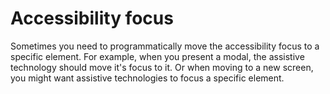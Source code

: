 # Accessibility focus

Sometimes you need to programmatically move the accessibility focus to a specific element. For example, when you present a modal, the assistive technology should move it's focus to it. Or when moving to a new screen, you might want assistive technologies to focus a specific element.
